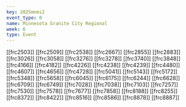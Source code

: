 ```yaml
---
key: 2025mnmi2
event_type: 0
name: Minnesota Granite City Regional
week: 6
type: Event
---
```

[[frc2503]]
[[frc2509]]
[[frc2538]]
[[frc2667]]
[[frc2855]]
[[frc2883]]
[[frc3026]]
[[frc3058]]
[[frc3276]]
[[frc3278]]
[[frc3740]]
[[frc3848]]
[[frc4166]]
[[frc4182]]
[[frc4226]]
[[frc4238]]
[[frc4239]]
[[frc4480]]
[[frc4607]]
[[frc4656]]
[[frc4728]]
[[frc5041]]
[[frc5143]]
[[frc5172]]
[[frc5348]]
[[frc5658]]
[[frc6045]]
[[frc6175]]
[[frc6244]]
[[frc6628]]
[[frc6709]]
[[frc6749]]
[[frc7028]]
[[frc7038]]
[[frc7103]]
[[frc7257]]
[[frc7530]]
[[frc7578]]
[[frc7677]]
[[frc7858]]
[[frc8188]]
[[frc8255]]
[[frc8372]]
[[frc8422]]
[[frc8516]]
[[frc8586]]
[[frc8878]]
[[frc8887]]
